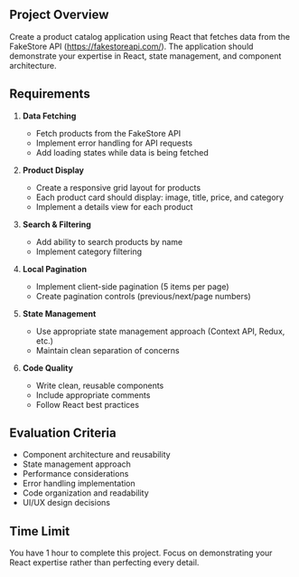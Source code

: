## Project Overview
Create a product catalog application using React that fetches data from the FakeStore API (https://fakestoreapi.com/). The application should demonstrate your expertise in React, state management, and component architecture.

## Requirements

1. **Data Fetching**
   - Fetch products from the FakeStore API
   - Implement error handling for API requests
   - Add loading states while data is being fetched

2. **Product Display**
   - Create a responsive grid layout for products
   - Each product card should display: image, title, price, and category
   - Implement a details view for each product

3. **Search & Filtering**
   - Add ability to search products by name
   - Implement category filtering

4. **Local Pagination**
   - Implement client-side pagination (5 items per page)
   - Create pagination controls (previous/next/page numbers)

5. **State Management**
   - Use appropriate state management approach (Context API, Redux, etc.)
   - Maintain clean separation of concerns

6. **Code Quality**
   - Write clean, reusable components
   - Include appropriate comments
   - Follow React best practices

## Evaluation Criteria
- Component architecture and reusability
- State management approach
- Performance considerations
- Error handling implementation
- Code organization and readability
- UI/UX design decisions

## Time Limit
You have 1 hour to complete this project. Focus on demonstrating your React expertise rather than perfecting every detail.
